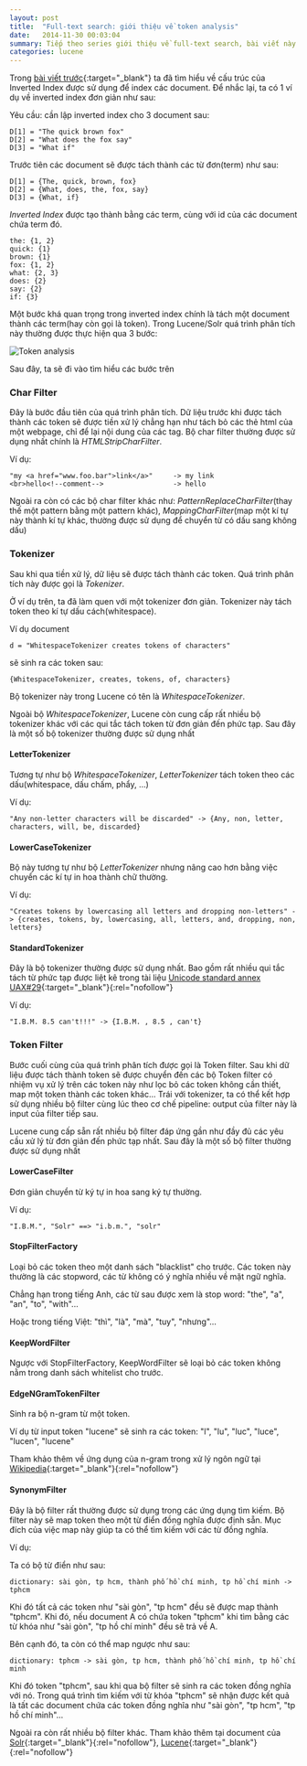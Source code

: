 ```yaml
---
layout: post
title:  "Full-text search: giới thiệu về token analysis"
date:   2014-11-30 00:03:04
summary: Tiếp theo series giới thiệu về full-text search, bài viết này giới thiệu về tokenzer và filter, hai thành phần quan trọng của Solr/Lucene
categories: lucene
---
```


Trong [bài viết trước](/lucene/2014/11/23/solr-lucene-an-introduction.html){:target="_blank"} ta đã tìm hiểu về cấu trúc của Inverted Index được sử dụng để index các document. Để nhắc lại, ta có 1 ví dụ về inverted index đơn giản như sau:

Yêu cầu: cần lập inverted index cho 3 document sau:

    D[1] = "The quick brown fox"
    D[2] = "What does the fox say"
    D[3] = "What if"
	
Trước tiên các document sẽ được tách thành các từ đơn(term) như sau:

    D[1] = {The, quick, brown, fox}
    D[2] = {What, does, the, fox, say}
    D[3] = {What, if}
	
*Inverted Index* được tạo thành bằng các term, cùng với id của các document chứa term đó.

    the: {1, 2}
    quick: {1}
    brown: {1}
    fox: {1, 2}
    what: {2, 3}
    does: {2}
    say: {2}
    if: {3}
	
Một bước khá quan trọng trong inverted index chính là tách một document thành các term(hay còn gọi là token). Trong Lucene/Solr quá trình phân tích này thường được thực hiện qua 3 bước:

![Token analysis](https://lh4.googleusercontent.com/-ZKmTwzEdnLI/VIwmBVn5JhI/AAAAAAAAAZ0/LN-5Wk_dIBg/w302-h638-no/solr01.png)

Sau đây, ta sẽ đi vào tìm hiểu các bước trên

### Char Filter

Đây là bước đầu tiên của quá trình phân tích. Dữ liệu trước khi được tách thành các token sẽ được tiền xử lý chẳng hạn như tách bỏ các thẻ html của một webpage, chỉ để lại nội dung của các tag. Bộ char filter thường được sử dụng nhất chính là _HTMLStripCharFilter_.

Ví dụ:

    "my <a href="www.foo.bar">link</a>"     -> my link
    <br>hello<!--comment-->                 -> hello

Ngoài ra còn có các bộ char filter khác như: _PatternReplaceCharFilter_(thay thế một pattern bằng một pattern khác), _MappingCharFilter_(map một kí tự này thành kí tự khác, thường được sử dụng để chuyển từ có dấu sang không dấu)

### Tokenizer

Sau khi qua tiền xử lý, dữ liệu sẽ được tách thành các token. Quá trình phân tích này được gọi là _Tokenizer_.

Ở ví dụ trên, ta đã làm quen với một tokenizer đơn giản. Tokenizer này tách token theo kí tự dấu cách(whitespace).

Ví dụ document 

    d = "WhitespaceTokenizer creates tokens of characters"

sẽ sinh ra các token sau:

    {WhitespaceTokenizer, creates, tokens, of, characters}

Bộ tokenizer này trong Lucene có tên là *WhitespaceTokenizer*.

Ngoài bộ _WhitespaceTokenizer_, Lucene còn cung cấp rất nhiều bộ tokenizer khác với các qui tắc tách token từ đơn giản đến phức tạp. Sau đây là một số bộ tokenizer thường được sử dụng nhất

#### LetterTokenizer

Tương tự như bộ _WhitespaceTokenizer_, _LetterTokenizer_ tách token theo các dấu(whitespace, dấu chấm, phẩy, ...)

Ví dụ:

	"Any non-letter characters will be discarded" -> {Any, non, letter, characters, will, be, discarded}

#### LowerCaseTokenizer

Bộ này tương tự như bộ _LetterTokenizer_ nhưng nâng cao hơn bằng việc chuyển các kí tự in hoa thành chữ thường.

Ví dụ:

	"Creates tokens by lowercasing all letters and dropping non-letters" -> {creates, tokens, by, lowercasing, all, letters, and, dropping, non, letters}
	
#### StandardTokenizer

Đây là bộ tokenizer thường được sử dụng nhất. Bao gồm rất nhiều qui tắc tách từ phức tạp được liệt kê trong tài liệu [Unicode standard annex UAX#29](http://unicode.org/reports/tr29/#Word_Boundaries){:target="_blank"}{:rel="nofollow"}

Ví dụ:

	"I.B.M. 8.5 can't!!!" -> {I.B.M. , 8.5 , can't}
	
### Token Filter

Bước cuối cùng của quá trình phân tích được gọi là Token filter. Sau khi dữ liệu được tách thành token sẽ được chuyển đến các bộ Token filter có nhiệm vụ xử lý trên các token này như lọc bỏ các token không cần thiết, map một token thành các token khác... Trái với tokenizer, ta có thể kết hợp sử dụng nhiều bộ filter cùng lúc theo cơ chế pipeline: output của filter này là input của filter tiếp sau.

Lucene cung cấp sẵn rất nhiều bộ filter đáp ứng gần như đầy đủ các yêu cầu xử lý từ đơn giản đến phức tạp nhất. Sau đây là  một số bộ filter thường được sử dụng nhất

#### LowerCaseFilter

Đơn giản chuyển từ ký tự in hoa sang ký tự thường.

Ví dụ:

	"I.B.M.", "Solr" ==> "i.b.m.", "solr"
	
#### StopFilterFactory

Loại bỏ các token theo một danh sách "blacklist" cho trước. Các token này thường là các stopword, các từ không có ý nghĩa nhiều về mặt ngữ nghĩa.

Chẳng hạn trong tiếng Anh, các từ sau được xem là stop word: "the", "a", "an", "to", "with"...

Hoặc trong tiếng Việt: "thì", "là", "mà", "tuy", "nhưng"...

#### KeepWordFilter

Ngược với StopFilterFactory, KeepWordFilter sẽ loại bỏ các token không nằm trong danh sách whitelist cho trước.

#### EdgeNGramTokenFilter

Sinh ra bộ n-gram từ một token.

Ví dụ từ input token "lucene" sẽ sinh ra các token: "l", "lu", "luc", "luce", "lucen", "lucene"

Tham khảo thêm về ứng dụng của n-gram trong xử lý ngôn ngữ tại [Wikipedia](http://en.wikipedia.org/wiki/N-gram){:target="_blank"}{:rel="nofollow"}

#### SynonymFilter

Đây là bộ filter rất thường được sử dụng trong các ứng dụng tìm kiếm. Bộ filter này sẽ map token theo một từ điển đồng nghĩa được định sẵn. Mục đích của việc map này giúp ta có thể tìm kiếm với các từ đồng nghĩa.

Ví dụ:

Ta có bộ từ điển như sau:

	dictionary: sài gòn, tp hcm, thành phố hồ chí minh, tp hồ chí minh -> tphcm
	
Khi đó tất cả các token như "sài gòn", "tp hcm" đều sẽ được map thành "tphcm". Khi đó, nếu document A có chứa token "tphcm" khi tìm bằng các từ khóa như "sài gòn", "tp hồ chí minh" đều sẽ trả về A.

Bên cạnh đó, ta còn có thể map ngược như sau:

	dictionary: tphcm -> sài gòn, tp hcm, thành phố hồ chí minh, tp hồ chí minh
	
Khi đó token "tphcm", sau khi qua bộ filter sẽ sinh ra các token đồng nghĩa với nó. Trong quá trình tìm kiếm với từ khóa "tphcm" sẽ nhận được kết quả là tất các document chứa các token đồng nghĩa như "sài gòn", "tp hcm", "tp hồ chí minh"...

Ngoài ra còn rất nhiều bộ filter khác. Tham khảo thêm tại document của [Solr](https://wiki.apache.org/solr/AnalyzersTokenizersTokenFilters){:target="_blank"}{:rel="nofollow"}, [Lucene](http://lucene.apache.org/core/4_7_0/analyzers-common/index.html){:target="_blank"}{:rel="nofollow"}

